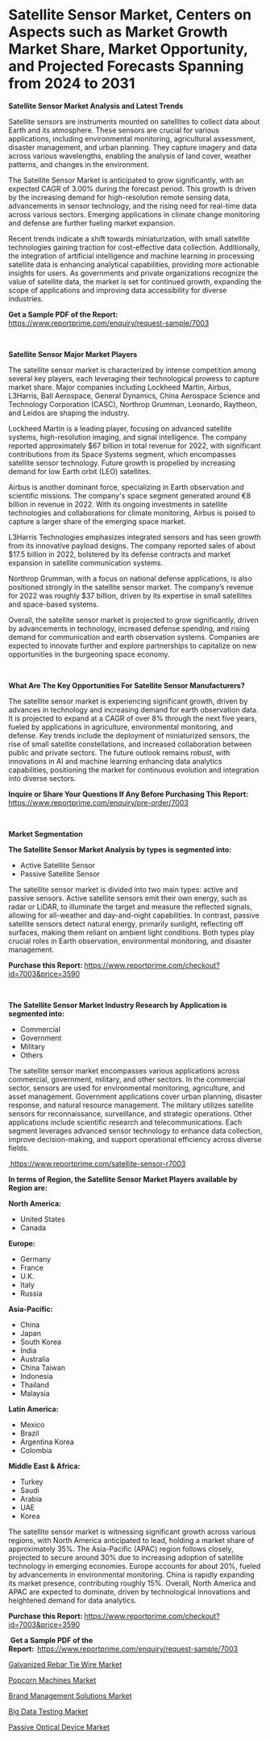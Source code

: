 <p><h1>Satellite Sensor Market, Centers on Aspects such as Market Growth Market Share, Market Opportunity, and Projected Forecasts Spanning from 2024 to 2031</h1></p><p><strong>Satellite Sensor Market Analysis and Latest Trends</strong></p>
<p><p>Satellite sensors are instruments mounted on satellites to collect data about Earth and its atmosphere. These sensors are crucial for various applications, including environmental monitoring, agricultural assessment, disaster management, and urban planning. They capture imagery and data across various wavelengths, enabling the analysis of land cover, weather patterns, and changes in the environment.</p><p>The Satellite Sensor Market is anticipated to grow significantly, with an expected CAGR of 3.00% during the forecast period. This growth is driven by the increasing demand for high-resolution remote sensing data, advancements in sensor technology, and the rising need for real-time data across various sectors. Emerging applications in climate change monitoring and defense are further fueling market expansion. </p><p>Recent trends indicate a shift towards miniaturization, with small satellite technologies gaining traction for cost-effective data collection. Additionally, the integration of artificial intelligence and machine learning in processing satellite data is enhancing analytical capabilities, providing more actionable insights for users. As governments and private organizations recognize the value of satellite data, the market is set for continued growth, expanding the scope of applications and improving data accessibility for diverse industries.</p></p>
<p><strong>Get a Sample PDF of the Report:&nbsp;</strong> <a href="https://www.reportprime.com/enquiry/request-sample/7003">https://www.reportprime.com/enquiry/request-sample/7003</a></p>
<p>&nbsp;</p>
<p><strong>Satellite Sensor Major Market Players</strong></p>
<p><p>The satellite sensor market is characterized by intense competition among several key players, each leveraging their technological prowess to capture market share. Major companies including Lockheed Martin, Airbus, L3Harris, Ball Aerospace, General Dynamics, China Aerospace Science and Technology Corporation (CASC), Northrop Grumman, Leonardo, Raytheon, and Leidos are shaping the industry.</p><p>Lockheed Martin is a leading player, focusing on advanced satellite systems, high-resolution imaging, and signal intelligence. The company reported approximately $67 billion in total revenue for 2022, with significant contributions from its Space Systems segment, which encompasses satellite sensor technology. Future growth is propelled by increasing demand for low Earth orbit (LEO) satellites.</p><p>Airbus is another dominant force, specializing in Earth observation and scientific missions. The company's space segment generated around €8 billion in revenue in 2022. With its ongoing investments in satellite technologies and collaborations for climate monitoring, Airbus is poised to capture a larger share of the emerging space market.</p><p>L3Harris Technologies emphasizes integrated sensors and has seen growth from its innovative payload designs. The company reported sales of about $17.5 billion in 2022, bolstered by its defense contracts and market expansion in satellite communication systems.</p><p>Northrop Grumman, with a focus on national defense applications, is also positioned strongly in the satellite sensor market. The company’s revenue for 2022 was roughly $37 billion, driven by its expertise in small satellites and space-based systems. </p><p>Overall, the satellite sensor market is projected to grow significantly, driven by advancements in technology, increased defense spending, and rising demand for communication and earth observation systems. Companies are expected to innovate further and explore partnerships to capitalize on new opportunities in the burgeoning space economy.</p></p>
<p>&nbsp;</p>
<p><strong>What Are The Key Opportunities For Satellite Sensor Manufacturers?</strong></p>
<p><p>The satellite sensor market is experiencing significant growth, driven by advances in technology and increasing demand for earth observation data. It is projected to expand at a CAGR of over 8% through the next five years, fueled by applications in agriculture, environmental monitoring, and defense. Key trends include the deployment of miniaturized sensors, the rise of small satellite constellations, and increased collaboration between public and private sectors. The future outlook remains robust, with innovations in AI and machine learning enhancing data analytics capabilities, positioning the market for continuous evolution and integration into diverse sectors.</p></p>
<p><strong>Inquire or Share Your Questions If Any Before Purchasing This Report:</strong> <a href="https://www.reportprime.com/enquiry/pre-order/7003">https://www.reportprime.com/enquiry/pre-order/7003</a></p>
<p>&nbsp;</p>
<p><strong>Market Segmentation</strong></p>
<p><strong>The Satellite Sensor Market Analysis by types is segmented into:</strong></p>
<p><ul><li>Active Satellite Sensor</li><li>Passive Satellite Sensor</li></ul></p>
<p><p>The satellite sensor market is divided into two main types: active and passive sensors. Active satellite sensors emit their own energy, such as radar or LiDAR, to illuminate the target and measure the reflected signals, allowing for all-weather and day-and-night capabilities. In contrast, passive satellite sensors detect natural energy, primarily sunlight, reflecting off surfaces, making them reliant on ambient light conditions. Both types play crucial roles in Earth observation, environmental monitoring, and disaster management.</p></p>
<p><strong>Purchase this Report:&nbsp;</strong><a href="https://www.reportprime.com/checkout?id=7003&price=3590">https://www.reportprime.com/checkout?id=7003&price=3590</a></p>
<p>&nbsp;</p>
<p><strong>The Satellite Sensor Market Industry Research by Application is segmented into:</strong></p>
<p><ul><li>Commercial</li><li>Government</li><li>Military</li><li>Others</li></ul></p>
<p><p>The satellite sensor market encompasses various applications across commercial, government, military, and other sectors. In the commercial sector, sensors are used for environmental monitoring, agriculture, and asset management. Government applications cover urban planning, disaster response, and natural resource management. The military utilizes satellite sensors for reconnaissance, surveillance, and strategic operations. Other applications include scientific research and telecommunications. Each segment leverages advanced sensor technology to enhance data collection, improve decision-making, and support operational efficiency across diverse fields.</p></p>
<p><a href="https://www.reportprime.com/satellite-sensor-r7003">&nbsp;https://www.reportprime.com/satellite-sensor-r7003</a></p>
<p><strong>In terms of Region, the Satellite Sensor Market Players available by Region are:</strong></p>
<p>
    <p> <strong> North America: </strong>
        <ul>
            <li>United States</li>
            <li>Canada</li>
        </ul>
        </p> 
    <p> <strong> Europe: </strong>
        <ul>
            <li>Germany</li>
            <li>France</li>
            <li>U.K.</li>
            <li>Italy</li>
            <li>Russia</li>
        </ul>
        </p> 
    <p> <strong> Asia-Pacific: </strong>
        <ul>
            <li>China</li>
            <li>Japan</li>
            <li>South Korea</li>
            <li>India</li>
            <li>Australia</li>
            <li>China Taiwan</li>
            <li>Indonesia</li>
            <li>Thailand</li>
            <li>Malaysia</li>
        </ul>
        </p> 
    <p> <strong> Latin America: </strong>
        <ul>
            <li>Mexico</li>
            <li>Brazil</li>
            <li>Argentina Korea</li>
            <li>Colombia</li>
        </ul>
        </p> 
    <p> <strong> Middle East & Africa: </strong>
        <ul>
            <li>Turkey</li>
            <li>Saudi</li>
            <li>Arabia</li>
            <li>UAE</li>
            <li>Korea</li>
        </ul>
    </p>
    </p>
<p><p>The satellite sensor market is witnessing significant growth across various regions, with North America anticipated to lead, holding a market share of approximately 35%. The Asia-Pacific (APAC) region follows closely, projected to secure around 30% due to increasing adoption of satellite technology in emerging economies. Europe accounts for about 20%, fueled by advancements in environmental monitoring. China is rapidly expanding its market presence, contributing roughly 15%. Overall, North America and APAC are expected to dominate, driven by technological innovations and heightened demand for data analytics.</p></p>
<p><strong>Purchase this Report: </strong><a href="https://www.reportprime.com/checkout?id=7003&price=3590">https://www.reportprime.com/checkout?id=7003&price=3590</a></p>
<p>&nbsp;<strong>Get a Sample PDF of the Report:&nbsp;&nbsp;</strong><a href="https://www.reportprime.com/enquiry/request-sample/7003">https://www.reportprime.com/enquiry/request-sample/7003</a></p>
<p><strong></strong></p>
<p><p><a href="https://medium.com/@sjdhshjc2456654/future-of-galvanized-rebar-tie-wire-market-global-market-forecast-and-market-trends-2024-2031-cea048655db5">Galvanized Rebar Tie Wire Market</a></p><p><a href="https://issuu.com/reportprime-2/docs/popcorn-machines-market-size-2030.p_f8dc381d47eb80">Popcorn Machines Market</a></p><p><a href="https://www.linkedin.com/pulse/global-brand-management-solutions-market-focus-application-3o5wc?trackingId=vmtb10E6S26E78IIO5dodQ%3D%3D">Brand Management Solutions Market</a></p><p><a href="https://www.linkedin.com/pulse/big-data-testing-market-trends-strategic-insights-2024-2031-emzlc?trackingId=FbSuYBocQUews%2BRJaLtBtQ%3D%3D">Big Data Testing Market</a></p><p><a href="https://github.com/gulaimolin/Market-Research-Report-List-6/blob/main/passive-optical-device-market.md">Passive Optical Device Market</a></p></p>